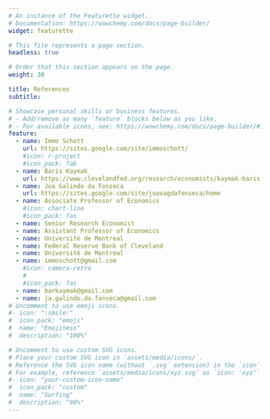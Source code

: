 ```yaml
---
# An instance of the Featurette widget.
# Documentation: https://wowchemy.com/docs/page-builder/
widget: featurette

# This file represents a page section.
headless: true

# Order that this section appears on the page.
weight: 30

title: References
subtitle:

# Showcase personal skills or business features.
# - Add/remove as many `feature` blocks below as you like.
# - For available icons, see: https://wowchemy.com/docs/page-builder/#icons
feature:
  - name: Immo Schott
    url: https://sites.google.com/site/immoschott/
    #icon: r-project
    #icon_pack: fab
  - name: Baris Kaymak
    url: https://www.clevelandfed.org/research/economists/kaymak-baris
  - name: Joa Galindo da Fonseca
    url: https://sites.google.com/site/joaoagdafonseca/home
  - name: Associate Professor of Economics
    #icon: chart-line
    #icon_pack: fas
  - name: Senior Research Economist
  - name: Assistant Professor of Economics
  - name: Université de Montreal
  - name: Federal Reserve Bank of Cleveland
  - name: Université de Montreal
  - name: immoschott@gmail.com
    #icon: camera-retro
    #
    #icon_pack: fas
  - name: barkaymak@gmail.com
  - name: ja.galindo.da.fonseca@gmail.com
# Uncomment to use emoji icons.
#- icon: ":smile:"
#  icon_pack: "emoji"
#  name: "Emojiness"
#  description: "100%"

# Uncomment to use custom SVG icons.
# Place your custom SVG icon in `assets/media/icons/`.
# Reference the SVG icon name (without `.svg` extension) in the `icon` field.
# For example, reference `assets/media/icons/xyz.svg` as `icon: 'xyz'`
#- icon: "your-custom-icon-name"
#  icon_pack: "custom"
#  name: "Surfing"
#  description: "90%"
---
```

